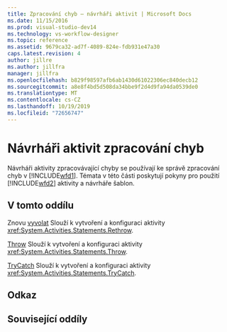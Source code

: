```yaml
---
title: Zpracování chyb – návrháři aktivit | Microsoft Docs
ms.date: 11/15/2016
ms.prod: visual-studio-dev14
ms.technology: vs-workflow-designer
ms.topic: reference
ms.assetid: 9679ca32-ad7f-4089-824e-fdb931e47a30
caps.latest.revision: 4
author: jillre
ms.author: jillfra
manager: jillfra
ms.openlocfilehash: b829f98597afb6ab1430d61022306ec840decb12
ms.sourcegitcommit: a8e8f4bd5d508da34bbe9f2d4d9fa94da0539de0
ms.translationtype: MT
ms.contentlocale: cs-CZ
ms.lasthandoff: 10/19/2019
ms.locfileid: "72656747"
---
```

# <a name="error-handling-activity-designers"></a>Návrháři aktivit zpracování chyb
Návrháři aktivity zpracovávající chyby se používají ke správě zpracování chyb v [!INCLUDE[wfd1](../includes/wfd1-md.md)]. Témata v této části poskytují pokyny pro použití [!INCLUDE[wfd2](../includes/wfd2-md.md)] aktivity a návrháře šablon.

## <a name="in-this-section"></a>V tomto oddílu
 Znovu [vyvolat](../workflow-designer/rethrow-activity-designer.md) Slouží k vytvoření a konfiguraci aktivity <xref:System.Activities.Statements.Rethrow>.

 [Throw](../workflow-designer/throw-activity-designer.md) Slouží k vytvoření a konfiguraci aktivity <xref:System.Activities.Statements.Throw>.

 [TryCatch](../workflow-designer/trycatch-activity-designer.md) Slouží k vytvoření a konfiguraci aktivity <xref:System.Activities.Statements.TryCatch>.

## <a name="reference"></a>Odkaz

## <a name="related-sections"></a>Související oddíly